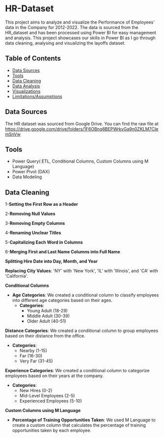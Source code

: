 # HR-Dataset
This project aims to analyze and visualize the Performance of Employees' data in the Company for 2012-2022. The data is sourced from the HR_dataset and has been processed using Power BI for easy management and analysis. This project showcases our skills in Power BI as I go through data cleaning, analysing and visualizing the layoffs dataset.
## Table of Contents

- [Data Sources](#data-sources)
- [Tools](#tools)
- [Data Cleaning](#data-cleaning)
- [Data Analysis](#data-analysis)
- [Visualizations](#visualizations)
- [Limitations/Assumptions](#limitationsassumptions)
  
## Data Sources
The HR dataset was sourced from Google Drive. You can find the raw file at https://drive.google.com/drive/folders/1F6OBnq8BEPWrkvGa9n0ZKLM7CIemSnVw

## Tools
- Power  Query( ETL, Conditional Columns, Custom Columns using M Language)
- Power Pivot (DAX)
- Data Modeling

##  Data Cleaning
1-**Setting the First Row as a Header**

2-**Removing Null Values**
  
3-**Removing Empty Columns**


4-**Renaming Unclear Titles**

5-**Capitalizing Each Word in Columns**

6-**Merging First and Last Name Columns into Full Name**

 **Splitting Hire Date into Day, Month, and Year**

 **Replacing City Values**:
 'NY' with 'New York', 'IL' with 'Illinois', and 'CA' with 'California'.
    
**Conditional Columns**
- **Age Categories**: We created a conditional column to classify employees into different age categories based on their ages.
  - **Categories**: 
    - Young Adult (18-29)
    - Middle Adult (30-39)
    - Older Adult (40-51)


**Distance Categories**: We created a conditional column to group employees based on their distance from the office.
  - **Categories**: 
    - Nearby (1-15)
    - Far (16-30)
    - Very Far (31-45)
      
**Experience Categories**: We created a conditional column to categorize employees based on their years at the company.
  - **Categories**:
    - New Hires (0-2)
    - Mid-Level Employees (2-5)
    - Experienced Employees (5-10)

**Custom Columns using M Language**
- **Percentage of Training Opportunities Taken**: We used M Language to create a custom column that calculates the percentage of training opportunities taken by each employee.

